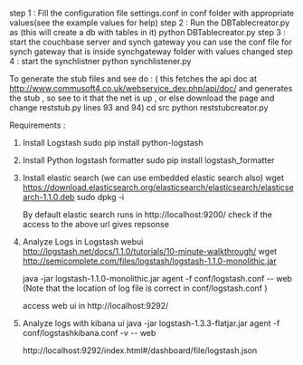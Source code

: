 step 1 : Fill the configuration file settings.conf in conf folder with appropriate values(see the example values for help)
step 2 : Run the DBTablecreator.py as (this will create a db with tables in it)
         python DBTablecreator.py
step 3 : start the couchbase server and synch gateway 
         you can use the conf file for synch gateway that is inside synchgateway folder with values changed
step 4 : start the synchlistner
         python synchlistener.py


To generate the stub files and see do : ( this fetches the api doc at http://www.commusoft4.co.uk/webservice_dev.php/api/doc/ and generates  the stub , so see to it that the net is up , or else download the page and change reststub.py lines 93 and 94)
         cd src
         python reststubcreator.py



Requirements :
1) Install Logstash
      sudo pip install python-logstash

2) Install Python logstash formatter
      sudo pip install logstash_formatter

3) Install elastic search (we can use embedded elastic search also)
     wget https://download.elasticsearch.org/elasticsearch/elasticsearch/elasticsearch-1.1.0.deb
     sudo dpkg -i <deb package fully>

     By default elastic search runs in http://localhost:9200/
     check if the access to the above url gives repsonse

4) Analyze Logs in Logstash webui
     http://logstash.net/docs/1.1.0/tutorials/10-minute-walkthrough/
     wget http://semicomplete.com/files/logstash/logstash-1.1.0-monolithic.jar

    java -jar logstash-1.1.0-monolithic.jar agent -f conf/logstash.conf -- web
    (Note that the location of log file is correct in conf/logstash.conf )

    access web ui in http://localhost:9292/

5) Analyze logs with kibana ui
     java -jar logstash-1.3.3-flatjar.jar agent -f conf/logstashkibana.conf -v -- web

     http://localhost:9292/index.html#/dashboard/file/logstash.json